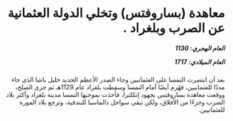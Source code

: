 <h1 dir="rtl">معاهدة (بساروفتس) وتخلي الدولة العثمانية عن الصرب وبلغراد .</h1>

<h5 dir="rtl">العام الهجري:  1130

العام الميلادي: 1717

</h5>

<p dir="rtl">بعد أن انتصرت النمسا على العثمانيين وجاء الصدر الأعظم الجديد خليل باشا الذي جاء مددًا للعثمانيين، فهُزم أيضًا أمام النمسا وسقطت بلغراد عام 1129هـ ثم جرى الصلح، ووقعت معاهدة بساروفتس بجهود إنكلترا، فأخذت بموجبها النمسا مدينة بلغراد وأكثر بلاد الصرب وجزءًا من الأفلاق، ولكن تبقى سواحل دالماسيا للبندقية، وترجع بلاد المورة للعثمانيين.</p></br>
